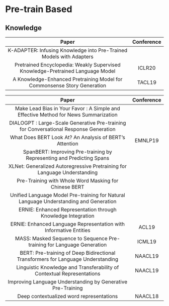 # Pre-train Based



## Knowledge

| Paper | Conference |
| :---: | :---: |
|K-ADAPTER: Infusing Knowledge into Pre-Trained Models with Adapters||
|Pretrained Encyclopedia: Weakly Supervised Knowledge-Pretrained Language Model |ICLR20|
|A Knowledge-Enhanced Pretraining Model for Commonsense Story Generation|TACL19|


| Paper | Conference |
| :---: | :---: |
|Make Lead Bias in Your Favor : A Simple and Effective Method for News Summarization||
|DIALOGPT : Large-Scale Generative Pre-training for Conversational Response Generation||
| What Does BERT Look At? An Analysis of BERT’s Attention | EMNLP19 |
|SpanBERT: Improving Pre-training by Representing and Predicting Spans||
|XLNet: Generalized Autoregressive Pretraining for Language Understanding||
|Pre-Training with Whole Word Masking for Chinese BERT||
|Unified Language Model Pre-training for Natural Language Understanding and Generation||
|ERNIE: Enhanced Representation through Knowledge Integration||
|ERNIE: Enhanced Language Representation with Informative Entities|ACL19|
|MASS: Masked Sequence to Sequence Pre-training for Language Generation|ICML19|
| BERT: Pre-training of Deep Bidirectional Transformers for Language Understanding|NAACL19|
|Linguistic Knowledge and Transferability of Contextual Representations|NAACL19|
|Improving Language Understanding by Generative Pre-Training||
|Deep contextualized word representations|NAACL18|

